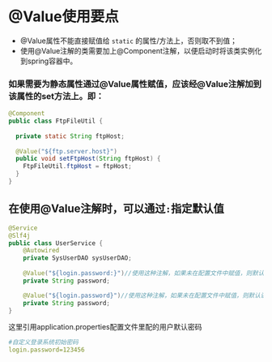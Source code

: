 # @Value使用要点
- @Value属性不能直接赋值给 `static` 的属性/方法上，否则取不到值；
- 使用@Value注解的类需要加上@Component注解，以便启动时将该类实例化到spring容器中。

### 如果需要为静态属性通过@Value属性赋值，应该经@Value注解加到该属性的set方法上。即：
```java
@Component
public class FtpFileUtil {
  
  private static String ftpHost;
  
  @Value("${ftp.server.host}")
  public void setFtpHost(String ftpHost) {
    FtpFileUtil.ftpHost = ftpHost;
  }
}
```

## 在使用@Value注解时，可以通过`:`指定默认值
```java
@Service
@Slf4j
public class UserService {
    @Autowired
    private SysUserDAO sysUserDAO;
    
    @Value("${login.password:}")//使用这种注解，如果未在配置文件中赋值，则默认将该值置为空字符串""
    private String password;

    @Value("${login.password}")//使用这种注解，如果未在配置文件中赋值，则默认讲该值置为Null
    private String password;
}
```
这里引用application.properties配置文件里配的用户默认密码
```yml
#自定义登录系统初始密码
login.password=123456
```